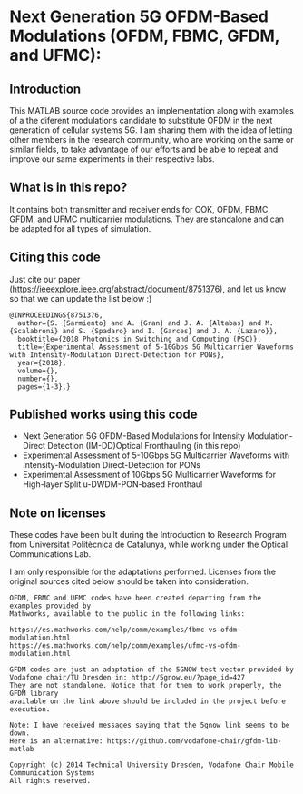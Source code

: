 
# Next Generation 5G OFDM-Based Modulations (OFDM, FBMC, GFDM, and UFMC):

 ## Introduction
 This MATLAB source code provides an implementation along with examples
 of a the diferent modulations candidate to substitute OFDM in the next 
 generation of cellular systems 5G. I am sharing them with the idea of 
 letting other members in the research community, who are working on the 
 same or similar fields, to take advantage of our efforts and be able to 
 repeat and improve our same experiments in their respective labs. 

 ## What is in this repo?
 It contains both transmitter and receiver ends for OOK, OFDM, FBMC, GFDM,
 and UFMC multicarrier modulations. They are standalone and can be adapted 
 for all types of simulation.

 ## Citing this code
Just cite our paper (https://ieeexplore.ieee.org/abstract/document/8751376), and let us know so that we can update the list below :) 

```
@INPROCEEDINGS{8751376,
  author={S. {Sarmiento} and A. {Gran} and J. A. {Altabas} and M. {Scalabroni} and S. {Spadaro} and I. {Garces} and J. A. {Lazaro}},
  booktitle={2018 Photonics in Switching and Computing (PSC)}, 
  title={Experimental Assessment of 5-10Gbps 5G Multicarrier Waveforms with Intensity-Modulation Direct-Detection for PONs}, 
  year={2018},
  volume={},
  number={},
  pages={1-3},}
```
	
 ## Published works using this code
 - Next Generation 5G OFDM-Based Modulations for Intensity Modulation-Direct Detection (IM-DD)Optical Fronthauling (in this repo)
 - Experimental Assessment of 5-10Gbps 5G Multicarrier Waveforms with Intensity-Modulation Direct-Detection for PONs
 - Experimental Assessment of 10Gbps 5G Multicarrier Waveforms for High-layer Split u-DWDM-PON-based Fronthaul 

 ## Note on licenses
 These codes have been built during the Introduction to Research Program from Universitat Politècnica
 de Catalunya, while working under the Optical Communications Lab. 

 I am only responsible for the adaptations performed. Licenses from the original 
 sources cited below should be taken into consideration. 

	OFDM, FBMC and UFMC codes have been created departing from the examples provided by 
	Mathworks, available to the public in the following links: 

	https://es.mathworks.com/help/comm/examples/fbmc-vs-ofdm-modulation.html
	https://es.mathworks.com/help/comm/examples/ufmc-vs-ofdm-modulation.html

	GFDM codes are just an adaptation of the 5GNOW test vector provided by
	Vodafone chair/TU Dresden in: http://5gnow.eu/?page_id=427
	They are not standalone. Notice that for them to work properly, the GFDM library 
	available on the link above should be included in the project before execution.
	
	Note: I have received messages saying that the 5gnow link seems to be down. 
	Here is an alternative: https://github.com/vodafone-chair/gfdm-lib-matlab
 
	Copyright (c) 2014 Technical University Dresden, Vodafone Chair Mobile Communication Systems
	All rights reserved.

